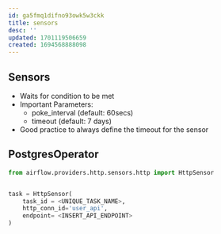 ```yaml
---
id: ga5fmq1difno93owk5w3ckk
title: sensors
desc: ''
updated: 1701119506659
created: 1694568888098
---
```


## Sensors

- Waits for condition to be met
- Important Parameters:
  - poke_interval (default: 60secs)
  - timeout (default: 7 days)
- Good practice to always define the timeout for the sensor

## PostgresOperator

```py
from airflow.providers.http.sensors.http import HttpSensor


task = HttpSensor(
    task_id = <UNIQUE_TASK_NAME>,
    http_conn_id='user_api',
    endpoint= <INSERT_API_ENDPOINT>
)

```

